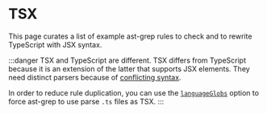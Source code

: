 # TSX

This page curates a list of example ast-grep rules to check and to rewrite TypeScript with JSX syntax.

:::danger TSX and TypeScript are different.
TSX differs from TypeScript because it is an extension of the latter that supports JSX elements.
They need distinct parsers because of [conflicting syntax](https://www.typescriptlang.org/docs/handbook/jsx.html#the-as-operator).

In order to reduce rule duplication, you can use the [`languageGlobs`](/reference/sgconfig.html#languageglobs) option to force ast-grep to use parse `.ts` files as TSX.
:::

<!--@include: ./redundant-usestate-type.md-->
<!--@include: ./avoid-jsx-short-circuit.md-->
<!--@include: ./rewrite-mobx-component.md-->
<!--@include: ./unnecessary-react-hook.md-->